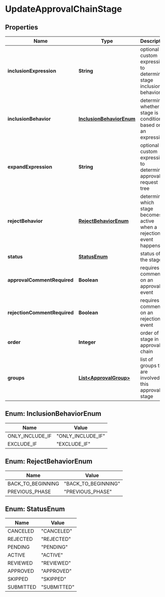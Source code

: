 

# UpdateApprovalChainStage


## Properties

| Name | Type | Description | Notes |
|------------ | ------------- | ------------- | -------------|
|**inclusionExpression** | **String** | optional custom expression to determine stage inclusion behavior |  [optional] |
|**inclusionBehavior** | [**InclusionBehaviorEnum**](#InclusionBehaviorEnum) | determines whether stage is conditional based on an expression |  [optional] |
|**expandExpression** | **String** | optional custom expression to determine approval request tree |  [optional] |
|**rejectBehavior** | [**RejectBehaviorEnum**](#RejectBehaviorEnum) | determines which stage becomes active when a rejection event happens |  [optional] |
|**status** | [**StatusEnum**](#StatusEnum) | status of the stage |  [optional] |
|**approvalCommentRequired** | **Boolean** | requires a comment on an approval event |  [optional] |
|**rejectionCommentRequired** | **Boolean** | requires a comment on an rejection event |  [optional] |
|**order** | **Integer** | order of stage in approval chain |  [optional] |
|**groups** | [**List&lt;ApprovalGroup&gt;**](ApprovalGroup.md) | list of groups that are involved in this approval stage |  [optional] |



## Enum: InclusionBehaviorEnum

| Name | Value |
|---- | -----|
| ONLY_INCLUDE_IF | &quot;ONLY_INCLUDE_IF&quot; |
| EXCLUDE_IF | &quot;EXCLUDE_IF&quot; |



## Enum: RejectBehaviorEnum

| Name | Value |
|---- | -----|
| BACK_TO_BEGINNING | &quot;BACK_TO_BEGINNING&quot; |
| PREVIOUS_PHASE | &quot;PREVIOUS_PHASE&quot; |



## Enum: StatusEnum

| Name | Value |
|---- | -----|
| CANCELED | &quot;CANCELED&quot; |
| REJECTED | &quot;REJECTED&quot; |
| PENDING | &quot;PENDING&quot; |
| ACTIVE | &quot;ACTIVE&quot; |
| REVIEWED | &quot;REVIEWED&quot; |
| APPROVED | &quot;APPROVED&quot; |
| SKIPPED | &quot;SKIPPED&quot; |
| SUBMITTED | &quot;SUBMITTED&quot; |



